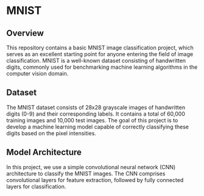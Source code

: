 # MNIST
## Overview
This repository contains a basic MNIST image classification project, which serves as an excellent starting point for anyone entering the field of image classification. MNIST is a well-known dataset consisting of handwritten digits, commonly used for benchmarking machine learning algorithms in the computer vision domain.

## Dataset
The MNIST dataset consists of 28x28 grayscale images of handwritten digits (0-9) and their corresponding labels. It contains a total of 60,000 training images and 10,000 test images. The goal of this project is to develop a machine learning model capable of correctly classifying these digits based on the pixel intensities.

## Model Architecture
In this project, we use a simple convolutional neural network (CNN) architecture to classify the MNIST images. The CNN comprises convolutional layers for feature extraction, followed by fully connected layers for classification.
